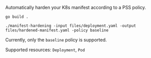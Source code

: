 Automatically harden your K8s manifest according to a PSS policy.

`go build .`

`./manifest-hardening -input files/deployment.yaml -output files/hardened-manifest.yaml -policy baseline`

Currently, only the `baseline` policy is supported.

Supported resources: `Deployment`, `Pod`